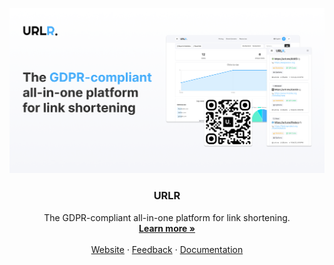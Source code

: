 <p align="center">
  <a href="https://urlr.me/en">
   <img src="open-graph-en.png" alt="URLR">
  </a>

  <h3 align="center">URLR</h3>

  <p align="center">
    The GDPR-compliant all-in-one platform for link shortening.
    <br />
    <a href="https://urlr.me/en"><strong>Learn more »</strong></a>
    <br />
    <br />
    <a href="https://urlr.me/en">Website</a>
    ·
    <a href="https://urlr.featurebase.app">Feedback</a>
    ·
    <a href="https://docs.urlr.me/en/">Documentation</a>
  </p>
</p>